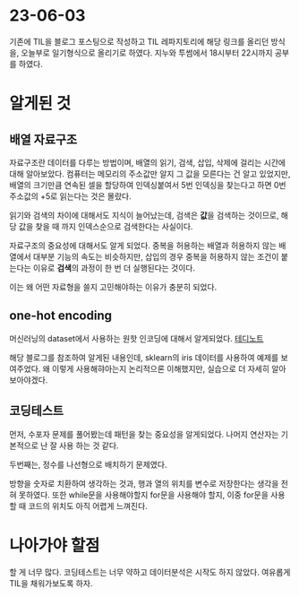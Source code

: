 # 23-06-03

기존에 TIL을 블로그 포스팅으로 작성하고 TIL 레파지토리에 해당 링크를 올리던 방식을,
오늘부로 일기형식으로 올리기로 하였다.
지누와 투썸에서 18시부터 22시까지 공부를 하였다.

# 알게된 것

## 배열 자료구조

자료구조란 데이터를 다루는 방법이며, 배열의 읽기, 검색, 삽입, 삭제에 걸리는 시간에 대해 알아보았다.
컴퓨터는 메모리의 주소값만 알지 그 값을 모른다는 건 알고 있었지만,
배열의 크기만큼 연속된 셀을 할당하여 인덱싱붙여서 5번 인덱싱을 찾는다고 하면 0번 주소값의 +5로 읽는다는 것은 몰랐다.

읽기와 검색의 차이에 대해서도 지식이 늘어났는데, 검색은 **값**을 검색하는 것이므로, 해당 값을 찾을 때 까지 인덱스순으로 검색한다는 사실이다. 

자료구조의 중요성에 대해서도 알게 되었다.
중복을 허용하는 배열과 허용하지 않는 배열에서 대부분 기능의 속도는 비슷하지만,
삽입의 경우 중복을 허용하지 않는 조건이 붙는다는 이유로 **검색**의 과정이 한 번 더 실행된다는 것이다.

이는 왜 어떤 자료형을 쓸지 고민해야하는 이유가 충분히 되었다.

## one-hot encoding

머신러닝의 dataset에서 사용하는 원핫 인코딩에 대해서 알게되었다.
[테디노트](https://teddylee777.github.io/machine-learning/python-numpy%EB%A1%9C-one-hot-encoding-%EC%89%BD%EA%B2%8C%ED%95%98%EA%B8%B0/)

해당 블로그를 참조하여 알게된 내용인데, sklearn의 iris 데이터를 사용하여 예제를 보여주었다.
왜 이렇게 사용해햐아는지 논리적으론 이해했지만, 실습으로 더 자세히 알아보아야겠다.

## 코딩테스트

먼저, 수포자 문제를 풀어봤는데 패턴을 찾는 중요성을 알게되었다. 나머지 연산자는 기본적으로 난 잘 사용 하는 것 같다.

두번째는, 정수를 나선형으로 배치하기 문제였다.

방향을 숫자로 치환하여 생각하는 것과, 행과 열의 위치를 변수로 저장한다는 생각을 전혀 못하였다.
또한 while문을 사용해야할지 for문을 사용해야 할지, 이중 for문을 사용할 때 코드의 위치도 아직 어렵게 느껴진다.

# 나아가야 할점
할 게 너무 많다. 코딩테스트는 너무 약하고 데이터분석은 시작도 하지 않았다. 여유롭게 TIL을 채워가보도록 하자.
